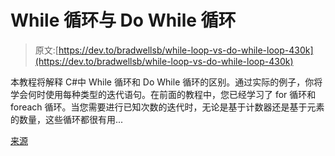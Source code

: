 # While 循环与 Do While 循环

> 原文:[https://dev.to/bradwellsb/while-loop-vs-do-while-loop-430k](https://dev.to/bradwellsb/while-loop-vs-do-while-loop-430k)

本教程将解释 C#中 While 循环和 Do While 循环的区别。通过实际的例子，你将学会何时使用每种类型的迭代语句。在前面的教程中，您已经学习了 for 循环和 foreach 循环。当您需要进行已知次数的迭代时，无论是基于计数器还是基于元素的数量，这些循环都很有用...

[来源](https://wellsb.com/csharp/beginners/while-loop-vs-do-while-loop/)